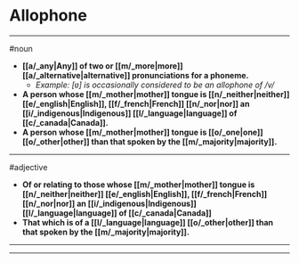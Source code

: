 # Allophone
---
#noun
- **[[a/_any|Any]] of two or [[m/_more|more]] [[a/_alternative|alternative]] pronunciations for a phoneme.**
	- _Example: [ʋ] is occasionally considered to be an allophone of /v/_
- **A person whose [[m/_mother|mother]] tongue is [[n/_neither|neither]] [[e/_english|English]], [[f/_french|French]] [[n/_nor|nor]] an [[i/_indigenous|Indigenous]] [[l/_language|language]] of [[c/_canada|Canada]].**
- **A person whose [[m/_mother|mother]] tongue is [[o/_one|one]] [[o/_other|other]] than that spoken by the [[m/_majority|majority]].**
---
#adjective
- **Of or relating to those whose [[m/_mother|mother]] tongue is [[n/_neither|neither]] [[e/_english|English]], [[f/_french|French]] [[n/_nor|nor]] an [[i/_indigenous|Indigenous]] [[l/_language|language]] of [[c/_canada|Canada]]**
- **That which is of a [[l/_language|language]] [[o/_other|other]] than that spoken by the [[m/_majority|majority]].**
---
---
